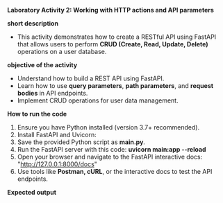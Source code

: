 **Laboratory Activity 2: Working with HTTP actions and API parameters**

**short description**
- This activity demonstrates how to create a RESTful API using FastAPI that allows users to perform **CRUD (Create, Read, Update, Delete)** operations on a user database.
  
**objective of the activity**
- Understand how to build a REST API using FastAPI.
- Learn how to use **query parameters**, **path parameters**, and **request bodies** in API endpoints.
- Implement CRUD operations for user data management.

**How to run the code**
1. Ensure you have Python installed (version 3.7+ recommended).
2. Install FastAPI and Uvicorn:
3. Save the provided Python script as **main.py**.
4. Run the FastAPI server with this code: **uvicorn main:app --reload**
5. Open your browser and navigate to the FastAPI interactive docs: "http://127.0.0.1:8000/docs"
6. Use tools like **Postman, cURL**, or the interactive docs to test the API endpoints.


**Expected output**

